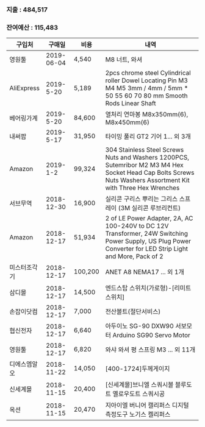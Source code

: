 ### 지출 : 484,517
### 잔여예산 : 115,483

구입처|구매일| 비용 |내역
---	|	---	|	---	|	---
영원툴|2019-06-04| 4,540 |M8 너트, 와셔
AliExpress|2019-5-20| 5,189 |2pcs chrome steel Cylindrical roller Dowel Locating Pin M3 M4 M5 3mm / 4mm / 5mm * 50 55 60 70 80 mm Smooth Rods Linear Shaft
베어링가계|2019-5-20| 84,600 |열처리 연마봉 M8x350mm(6), M8x450mm(6)
내써팝|2019-5-17| 31,950 |타이밍 풀리 GT2 기어 1... 외 3개
Amazon|2019-1-2| 99,324 |304 Stainless Steel Screws Nuts and Washers 1200PCS, Sutemribor M2 M3 M4 Hex Socket Head Cap Bolts Screws Nuts Washers Assortment Kit with Three Hex Wrenches
서브무역|2018-12-30| 16,900 |실리콘 구리스 뿌리는 그리스 스프레이 (3M 실리콘 루브리컨트)
Amazon|2018-12-17| 51,934 |2 of LE Power Adapter, 2A, AC 100-240V to DC 12V Transformer, 24W Switching Power Supply, US Plug Power Converter for LED Strip Light and More, Pack of 2
미스터조각기|2018-12-17| 100,200 |ANET A8 NEMA17 ... 외 1개
삼디몰|2018-12-17| 14,500 |엔드스탑 스위치(가로형)-[리미트스위치]
손잡이닷컴|2018-12-17| 7,000 |전산볼트(절단서비스)
협신전자|2018-12-17| 6,640 |아두이노 SG-90 DXW90 서보모터 Arduino SG90 Servo Motor
영원툴|2018-12-17| 6,820 |와샤 와셔 평 스프링 M3 ... 외 11개
디에스엠알오|2018-11-22| 14,050 |[400-1724]두께게이지
신세계몰|2018-11-15| 20,400 |[신세계몰]브니엘 스쿼시볼 블루도트 옐로우도트 스쿼시공
옥션|2018-11-15| 20,470 |지아이엘 버니어 캘리퍼스 디지털 측정도구 노기스 켈리퍼스
